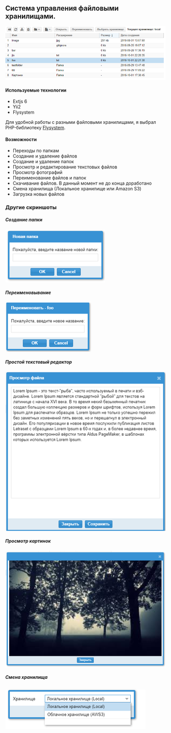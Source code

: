 ## Система управления файловыми хранилищами.


![N|Solid](https://github.com/dmitryandreevich/ext-filestore-manager/blob/imgs/images/files-list.png?raw=true)

#### Используемые технологии
  - Extjs 6
  - Yii2
  - Flysystem


Для удобной работы с разными файловыми хранилищами, я выбрал PHP-библиотеку [Flysystem](http://flysystem.thephpleague.com/docs/).


#### Возможности
- Переходы по папкам
- Создание и удаление файлов
- Создание и удаление папок
- Просмотр и редактирование текстовых файлов
- Просмотр фотографий
- Переименование файлов и папок
- Скачивание файлов. В данный момент не до конца доработано
- Смена хранилища (Локальное хранилище или Amazon S3)
- Загрузка новых файлов

### Другие скриншоты

##### Создание папки
![N|Solid](https://github.com/dmitryandreevich/ext-filestore-manager/blob/imgs/images/newfolder.png?raw=true)
##### Переименовывание
![N|Solid](https://github.com/dmitryandreevich/ext-filestore-manager/blob/imgs/images/rename.png?raw=true)
##### Простой текстовый редактор
![N|Solid](https://github.com/dmitryandreevich/ext-filestore-manager/blob/imgs/images/t-editor.png?raw=true)
##### Просмотр картинок
![N|Solid](https://github.com/dmitryandreevich/ext-filestore-manager/blob/imgs/images/image-viewer.png?raw=true)
##### Смена хранилища
![N|Solid](https://github.com/dmitryandreevich/ext-filestore-manager/blob/imgs/images/change-store.png?raw=true)

